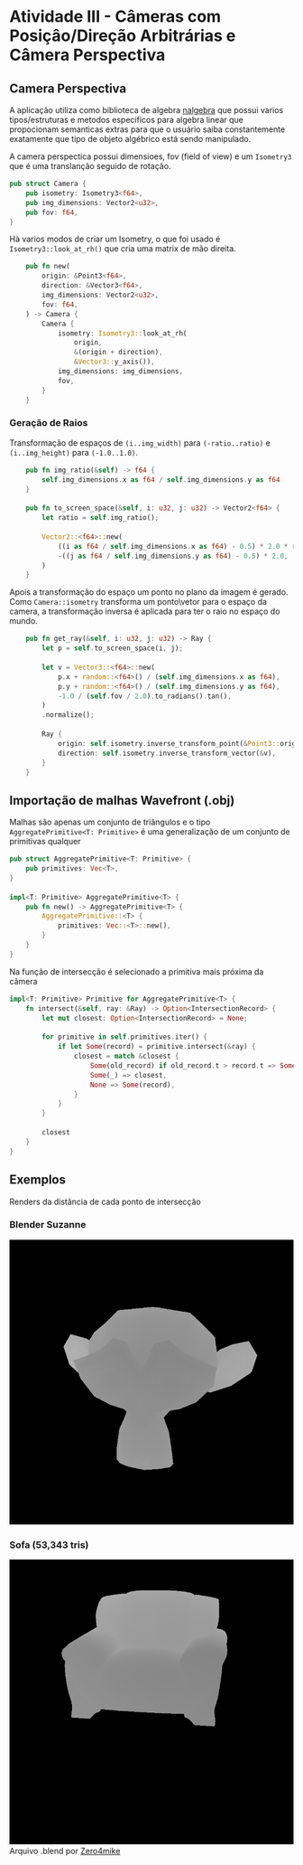 # Atividade III - Câmeras com Posiçâo/Direção Arbitrárias e Câmera Perspectiva

## Camera Perspectiva

A aplicação utiliza como biblioteca de algebra [nalgebra](https://nalgebra.org/) que possui varios tipos/estruturas e metodos especificos para algebra linear que propocionam semanticas extras para que o usuário saiba constantemente exatamente que tipo de objeto algébrico está sendo manipulado.

A camera perspectica possui dimensioes, fov (field of view) e um ```Isometry3``` que é uma translanção seguido de rotação.
```rust
pub struct Camera {
    pub isometry: Isometry3<f64>,
    pub img_dimensions: Vector2<u32>,
    pub fov: f64,
}
```

Hà varios modos de criar um Isometry, o que foi usado é ```Isometry3::look_at_rh()``` que cria uma matrix de mão direita.
```rust
    pub fn new(
        origin: &Point3<f64>,
        direction: &Vector3<f64>,
        img_dimensions: Vector2<u32>,
        fov: f64,
    ) -> Camera {
        Camera {
            isometry: Isometry3::look_at_rh(
                origin, 
                &(origin + direction), 
                &Vector3::y_axis()),
            img_dimensions: img_dimensions,
            fov,
        }
    }
```

### Geração de Raios

Transformação de espaços de ```(i..img_width)``` para ```(-ratio..ratio)``` e
```(i..img_height)``` para ```(-1.0..1.0)```.

```rust
    pub fn img_ratio(&self) -> f64 {
        self.img_dimensions.x as f64 / self.img_dimensions.y as f64
    }

    pub fn to_screen_space(&self, i: u32, j: u32) -> Vector2<f64> {
        let ratio = self.img_ratio();

        Vector2::<f64>::new(
            ((i as f64 / self.img_dimensions.x as f64) - 0.5) * 2.0 * ratio,
            -((j as f64 / self.img_dimensions.y as f64) - 0.5) * 2.0,
        )
    }
```

Apois a transformação do espaço um ponto no plano da imagem é gerado. Como ```Camera::isometry``` transforma um ponto\vetor para o espaço da camera, a transformação inversa é aplicada para ter o raio no espaço do mundo.

```rust
    pub fn get_ray(&self, i: u32, j: u32) -> Ray {
        let p = self.to_screen_space(i, j);

        let v = Vector3::<f64>::new(
            p.x + random::<f64>() / (self.img_dimensions.x as f64),
            p.y + random::<f64>() / (self.img_dimensions.y as f64),
            -1.0 / (self.fov / 2.0).to_radians().tan(),
        )
        .normalize();

        Ray {
            origin: self.isometry.inverse_transform_point(&Point3::origin()),
            direction: self.isometry.inverse_transform_vector(&v),
        }
    }
```

## Importação de malhas Wavefront (.obj)

Malhas são apenas um conjunto de triângulos e o tipo ```AggregatePrimitive<T: Primitive>``` é uma generalização de um conjunto de primitivas qualquer

```rust
pub struct AggregatePrimitive<T: Primitive> {
    pub primitives: Vec<T>,
}

impl<T: Primitive> AggregatePrimitive<T> {
    pub fn new() -> AggregatePrimitive<T> {
        AggregatePrimitive::<T> {
            primitives: Vec::<T>::new(),
        }
    }
}
```

Na função de intersecção é selecionado a primitiva mais próxima da câmera

```rust
impl<T: Primitive> Primitive for AggregatePrimitive<T> {
    fn intersect(&self, ray: &Ray) -> Option<IntersectionRecord> {
        let mut closest: Option<IntersectionRecord> = None;

        for primitive in self.primitives.iter() {
            if let Some(record) = primitive.intersect(&ray) {
                closest = match &closest {
                    Some(old_record) if old_record.t > record.t => Some(record),
                    Some(_) => closest,
                    None => Some(record),
                }
            }
        }

        closest
    }
}
```

## Exemplos

Renders da distância de cada ponto de intersecção

### Blender Suzanne

![suzanne](images/suzanne_dist.png)

### Sofa (53,343 tris)

![sofa3](images/sofa3_dist.png)
Arquivo .blend por [Zero4mike](https://blendswap.com/blend/10179)